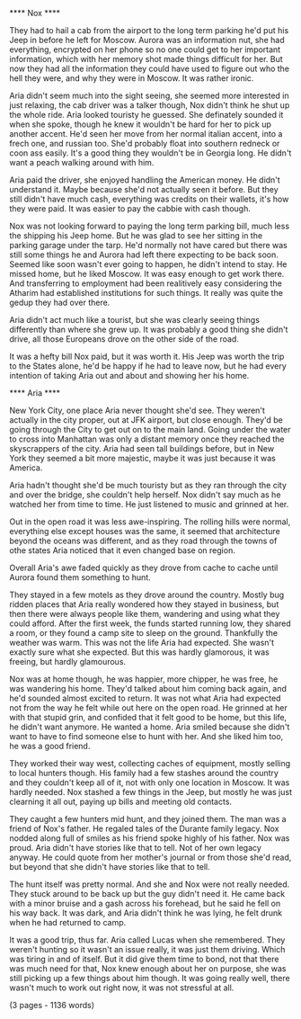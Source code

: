 **** Nox ****

They had to hail a cab from the airport to the long term parking he'd put his Jeep in before he left for Moscow.  Aurora was an information nut, she had everything, encrypted on her phone so no one could get to her important information, which with her memory shot made things difficult for her.  But now they had all the information they could have used to figure out who the hell they were, and why they were in Moscow.  It was rather ironic.

Aria didn't seem much into the sight seeing, she seemed more interested in just relaxing, the cab driver was a talker though, Nox didn't think he shut up the whole ride. Aria looked touristy he guessed.  She definately sounded it when she spoke, though he knew it wouldn't be hard for her to pick up another accent.  He'd seen her move from her normal italian accent, into a frech one, and russian too.  She'd probably float into southern redneck or coon ass easily.  It's a good thing they wouldn't be in Georgia long.  He didn't want a peach walking around with him.

Aria paid the driver, she enjoyed handling the American money.  He didn't understand it.  Maybe because she'd not actually seen it before.  But they still didn't have much cash, everything was credits on their wallets, it's how they were paid.  It was easier to pay the cabbie with cash though.

Nox was not looking forward to paying the long term parking bill, much less the shipping his Jeep home.  But he was glad to see her sitting in the parking garage under the tarp.  He'd normally not have cared but there was still some things he and Aurora had left there expecting to be back soon.  Seemed like soon wasn't ever going to happen, he didn't intend to stay.  He missed home, but he liked Moscow.  It was easy enough to get work there.  And transferring to employment had been realitively easy considering the Atharim had established institutions for such things.  It really was quite the gedup they had over there.

Aria didn't act much like a tourist, but she was clearly seeing things differently than where she grew up.  It was probably a good thing she didn't drive, all those Europeans drove on the other side of the road.  

It was a hefty bill Nox paid, but it was worth it.  His Jeep was worth the trip to the States alone, he'd be happy if he had to leave now, but he had every intention of taking Aria out and about and showing her his home.

**** Aria ****

New York City, one place Aria never thought she'd see. They weren't actually in the city proper, out at JFK airport, but close enough.  They'd be going through the City to get out on to the main land.  Going under the water to cross into Manhattan was only a distant memory once they reached the skyscrappers of the city.  Aria had seen tall buildings before, but in New York they seemed a bit more majestic, maybe it was just because it was America.

Aria hadn't thought she'd be much touristy but as they ran through the city and over the bridge, she couldn't help herself.  Nox didn't say much as he watched her from time to time.  He just listened to music and grinned at her.

Out in the open road it was less awe-inspiring.  The rolling hills were normal, everything else except houses was the same, it seemed that architecture beyond the oceans was different, and as they road through the towns of othe states Aria noticed that it even changed base on region.

Overall Aria's awe faded quickly as they drove from cache to cache until Aurora found them something to hunt.  

They stayed in a few motels as they drove around the country.  Mostly bug ridden places that Aria really wondered how they stayed in business, but then there were always people like them, wandering and using what they could afford.  After the first week, the funds started running low, they shared a room, or they found a camp site to sleep on the ground.  Thankfully the weather was warm.  This was not the life Aria had expected.  She wasn't exactly sure what she expected.  But this was hardly glamorous, it was freeing, but hardly glamourous.

Nox was at home though, he was happier, more chipper, he was free, he was wandering his home.  They'd talked about him coming back again, and he'd sounded almost excited to return.  It was not what Aria had expected not from the way he felt while out here on the open road.  He grinned at her with that stupid grin, and confided that it felt good to be home, but this life, he didn't want anymore.  He wanted a home.  Aria smiled because she didn't want to have to find someone else to hunt with her.  And she liked him too, he was a good friend.  

They worked their way west, collecting caches of equipment, mostly selling to local hunters though.  His family had a few stashes around the country and they couldn't keep all of it, not with only one location in Moscow.  It was hardly needed.  Nox stashed a few things in the Jeep, but mostly he was just clearning it all out, paying up bills and meeting old contacts.

They caught a few hunters mid hunt, and they joined them.  The man was a friend of Nox's father.  He regaled tales of the Durante family legacy.  Nox nodded along full of smiles as his friend spoke highly of his father.  Nox was proud.  Aria didn't have stories like that to tell.  Not of her own legacy anyway.  He could quote from her mother's journal or from those she'd read, but beyond that she didn't have stories like that to tell.

The hunt itself was pretty normal.  And she and Nox were not really needed.  They stuck around to be back up but the guy didn't need it.  He came back with a minor bruise and a gash across his forehead, but he said he fell on his way back.  It was dark, and Aria didn't think he was lying, he felt drunk when he had returned to camp.

It was a good trip, thus far.  Aria called Lucas when she remembered.  They weren't hunting so it wasn't an issue really, it was just them driving.  Which was tiring in and of itself.  But it did give them time to bond, not that there was much need for that, Nox knew enough about her on purpose, she was still picking up a few things about him though.  It was going really well, there wasn't much to work out right now, it was not stressful at all.

(3 pages - 1136 words)